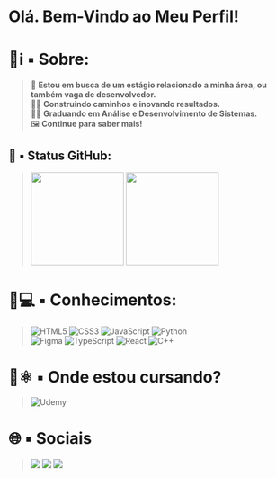 # **Olá. Bem-Vindo ao Meu Perfil!**
<!-- Procuram-se erros por aqui. Caso encontre, me comunique! -->

# 📗ℹ️ ▪️ Sobre:

> 👋 **Estou em busca de um estágio relacionado a minha área, ou também vaga de desenvolvedor.** <br>
> 👨‍💻 **Construindo caminhos e inovando resultados.** <br>
> 👨‍🎓 **Graduando em Análise e Desenvolvimento de Sistemas.** <br>
> 🖼️ <b>Continue para saber mais!</b>
## 📑 ▪️ Status GitHub:
> <img height="165em"  src="https://github-readme-stats.vercel.app/api?username=CaiozinS2&show_icons=true&theme=tokyonight" />
> <img height="165em" src="https://github-readme-stats.vercel.app/api/top-langs/?username=CaiozinS2&hide_progress=true" />


# 📙💻 ▪️ Conhecimentos:
>![HTML5](https://img.shields.io/badge/html5-%23E34F26.svg?style=for-the-badge&logo=html5&logoColor=white)
![CSS3](https://img.shields.io/badge/css3-%231572B6.svg?style=for-the-badge&logo=css3&logoColor=white)
![JavaScript](https://img.shields.io/badge/javascript-%23323330.svg?style=for-the-badge&logo=javascript&logoColor=%23F7DF1E)
![Python](https://img.shields.io/badge/python-3670A0?style=for-the-badge&logo=python&logoColor=ffdd54) <br>
![Figma](https://img.shields.io/badge/figma-%23F24E1E.svg?style=for-the-badge&logo=figma&logoColor=white)
![TypeScript](https://img.shields.io/badge/typescript-%23007ACC.svg?style=for-the-badge&logo=typescript&logoColor=white)
![React](https://img.shields.io/badge/react-%2320232a.svg?style=for-the-badge&logo=react&logoColor=%2361DAFB)
![C++](https://img.shields.io/badge/c++-%2300599C.svg?style=for-the-badge&logo=c%2B%2B&logoColor=white)

# 📘⚛️ ▪️ Onde estou cursando?<br>
>![Udemy](https://img.shields.io/badge/Udemy-A435F0?style=for-the-badge&logo=Udemy&logoColor=white)

# 🌐 ▪️ Sociais
> <div>
> <a href="https://www.linkedin.com/in/caio-anderson/" target="_blank"><img src="https://img.shields.io/badge/-LinkedIn-%230077B5?style=for-the-badge&logo=linkedin&logoColor=white" target="_blank"></a>
> <a href="mailto:caioandersongoes@gmail.com"><img src="https://img.shields.io/badge/-Gmail-%23333?style=for-the-badge&logo=gmail&logoColor=white" target="_blank"></a>
> <a href="https://replit.com/@KyleSkywalker"><img src="https://img.shields.io/badge/Replit-DD1200?style=for-the-badge&logo=Replit&logoColor=white" target="_blank"></a>
> </div>
